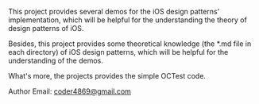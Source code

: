 This project provides several demos for the iOS design patterns' implementation, which will be helpful for the understanding the theory of design patterns of iOS.

Besides, this project provides some theoretical knowledge (the *.md file in each directory) of iOS design patterns, which will be helpful for the understanding of the demos.

What's more, the projects provides the simple OCTest code.

Author Email: coder4869@gmail.com